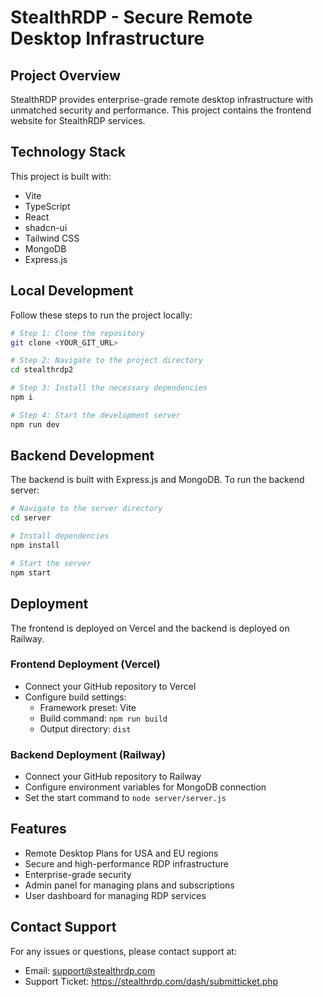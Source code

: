 # StealthRDP - Secure Remote Desktop Infrastructure

## Project Overview

StealthRDP provides enterprise-grade remote desktop infrastructure with unmatched security and performance. This project contains the frontend website for StealthRDP services.

## Technology Stack

This project is built with:

- Vite
- TypeScript
- React
- shadcn-ui
- Tailwind CSS
- MongoDB
- Express.js

## Local Development

Follow these steps to run the project locally:

```sh
# Step 1: Clone the repository
git clone <YOUR_GIT_URL>

# Step 2: Navigate to the project directory
cd stealthrdp2

# Step 3: Install the necessary dependencies
npm i

# Step 4: Start the development server
npm run dev
```

## Backend Development

The backend is built with Express.js and MongoDB. To run the backend server:

```sh
# Navigate to the server directory
cd server

# Install dependencies
npm install

# Start the server
npm start
```

## Deployment

The frontend is deployed on Vercel and the backend is deployed on Railway.

### Frontend Deployment (Vercel)

- Connect your GitHub repository to Vercel
- Configure build settings:
  - Framework preset: Vite
  - Build command: `npm run build`
  - Output directory: `dist`

### Backend Deployment (Railway)

- Connect your GitHub repository to Railway
- Configure environment variables for MongoDB connection
- Set the start command to `node server/server.js`

## Features

- Remote Desktop Plans for USA and EU regions
- Secure and high-performance RDP infrastructure
- Enterprise-grade security
- Admin panel for managing plans and subscriptions
- User dashboard for managing RDP services

## Contact Support

For any issues or questions, please contact support at:
- Email: support@stealthrdp.com
- Support Ticket: https://stealthrdp.com/dash/submitticket.php

